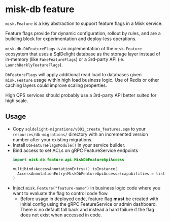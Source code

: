 # misk-db feature

`misk.Feature` is a key abstraction to support feature flags in a Misk service.

Feature flags provide for dynamic configuration, rollout by rules, and are a building block for experimentation and deploy-less operations.

`misk.db.DbFeatureFlags` is an implementation of the `misk.Feature` ecosystem that uses a SqlDelight database as the storage layer instead of in-memory (like `FakeFeatureFlags`) or a 3rd-party API (ie. `LaunchDarklyFeatureFlags`).

`DbFeatureFlags` will apply additional read load to databases given `misk.Feature` usage within high load business logic. Use of Redis or other caching layers could improve scaling properties.

High QPS services should probably use a 3rd-party API better suited for high scale.

## Usage

- Copy `sqldelight-migrations/v001_create_features.sqm` to your `resources/db-migrations/` directory with an incremented version number after your existing migrations.
- Install `DbFeatureFlagsModule()` in your service builder.
- Bind access to set ACLs on gRPC FeatureService endpoints
  ```kotlin
  import misk.db.feature.api.MiskDbFeatureApiAccess
  
  multibind<AccessAnnotationEntry>().toInstance(
    AccessAnnotationEntry<MiskDbFeatureApiAccess>(capabilities = listOf("admins"))
  )
  ```
- Inject `misk.Feature("feature-name")` in business logic code where you want to evaluate the flag to control code flow.
  - Before usage in deployed code, feature flag **must** be created with initial config using the gRPC FeatureService or admin dashboard. There is no default fall back and instead a hard failure if the flag does not exist when accessed in code.

